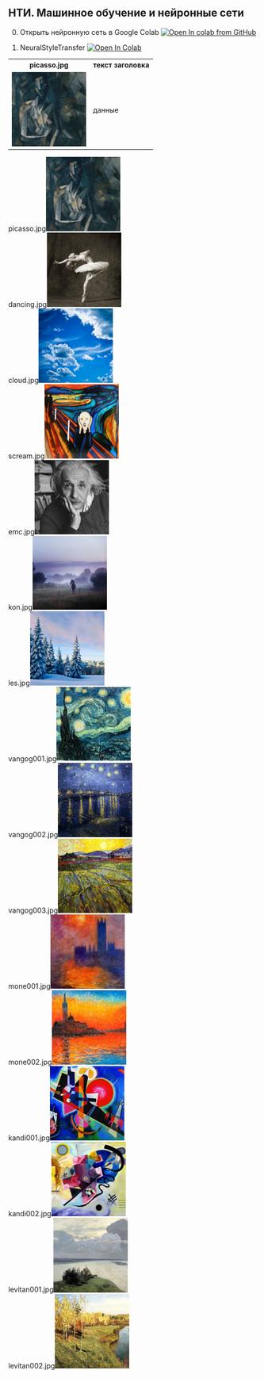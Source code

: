 
## НТИ. Машинное обучение и нейронные сети

0. Открыть нейронную сеть в Google Colab [![Open In colab from GitHub](https://colab.research.google.com/assets/colab-badge.svg)](https://colab.research.google.com/github/evilfaust/NTI_lesson/blob/master/NeuralStyleTransfer_ok.ipynb)

1. NeuralStyleTransfer
[![Open In Colab](https://colab.research.google.com/assets/colab-badge.svg)](https://colab.research.google.com/drive/1f1xq2k_hrayXs2Kzvl9GzJdLnIquaNvZ#scrollTo=-QvQwOIYm7SB)

<table>
<tr><th>picasso.jpg</th><th>текст заголовка</th></tr>
<tr><td><img src="images/picasso.jpg" alt="picasso" width="150"/></td><td>данные</td></tr>
</table>


picasso.jpg<img src="images/picasso.jpg" alt="picasso" width="150"/><br>
dancing.jpg<img src="images/dancing.jpg" alt="dansing" width="150"/><br>
cloud.jpg<img src="images/cloud.jpg" alt="cloud" width="150"/><br>
scream.jpg<img src="images/scream.jpg" alt="scream" width="150"/><br>
emc.jpg<img src="images/emc.jpg" alt="emc" width="150"/><br>
kon.jpg<img src="images/kon.jpg" alt="kon" width="150"/><br>
les.jpg<img src="images/les.jpg" alt="les" width="150"/><br>
vangog001.jpg<img src="images/vangog001.jpg" alt="vangog001" width="150"/><br>
vangog002.jpg<img src="images/vangog002.jpg" alt="vangog002.jpg" width="150"/><br>
vangog003.jpg<img src="images/vangog003.jpg" alt="vangog003.jpg" width="150"/><br>
mone001.jpg<img src="images/mone001.jpg" alt="mone001.jpg" width="150"/><br>
mone002.jpg<img src="images/mone002.jpg" alt="mone002.jpg" width="150"/><br>
kandi001.jpg<img src="images/kandi001.jpg" alt="kandi001.jpg" width="150"/><br>
kandi002.jpg<img src="images/kandi002.jpg" alt="kandi002.jpg" width="150"/><br>
levitan001.jpg<img src="images/levitan001.jpg" alt="levitan001.jpg" width="150"/><br>
levitan002.jpg<img src="images/levitan002.jpg" alt="levitan002.jpg" width="150"/><br>
